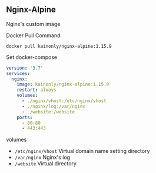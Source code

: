 ## Nginx-Alpine

Nginx's custom image

Docker Pull Command

```shell
docker pull kainonly/nginx-alpine:1.15.9
```

Set docker-compose

```yaml
version: '3.7'
services:
  nginx:
    image: kainonly/nginx-alpine:1.15.9
    restart: always
    volumes:
      - ./nginx/vhost:/etc/nginx/vhost
      - ./nginx/log:/var/nginx
      - ./website:/website
    ports:
      - 80:80
      - 443:443
```

volumes

- `/etc/nginx/vhost` Virtual domain name setting directory
- `/var/nginx` Nginx's log
- `/website` Virtual directory
